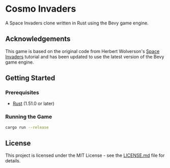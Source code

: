 # Cosmo Invaders

A Space Invaders clone written in Rust using the Bevy game engine.

## Acknowledgements

This game is based on the original code from Herbert Wolverson's [Space Invaders][1] tutorial and has been updated to use the latest version of the Bevy game engine.

[1]: https://medium.com/pragmatic-programmers/trying-out-the-rust-bevy-engine-e97c5c950504

## Getting Started

### Prerequisites

- [Rust][2] (1.51.0 or later)

[2]: https://www.rust-lang.org/tools/install

### Running the Game

```bash
cargo run --release
```

## License

This project is licensed under the MIT License - see the [LICENSE.md][3] file for details.

[3]: LICENSE.md